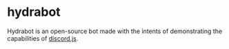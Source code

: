# hydrabot
Hydrabot is an open-source bot made with the intents of demonstrating the capabilities of [discord.js](https://github.com/hydrabolt/discord.js/).
